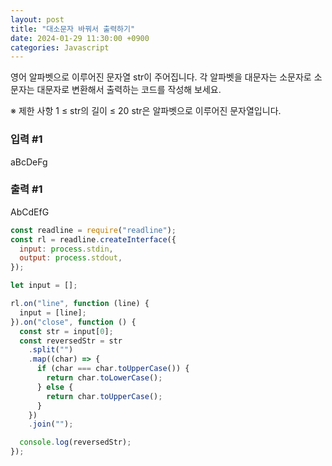 ```yaml
---
layout: post
title: "대소문자 바꿔서 출력하기"
date: 2024-01-29 11:30:00 +0900
categories: Javascript
---
```


영어 알파벳으로 이루어진 문자열 str이 주어집니다.
각 알파벳을 대문자는 소문자로 소문자는 대문자로 변환해서 출력하는 코드를 작성해 보세요.

※ 제한 사항
1 ≤ str의 길이 ≤ 20
str은 알파벳으로 이루어진 문자열입니다.

### 입력 #1

aBcDeFg

### 출력 #1

AbCdEfG

```javascript
const readline = require("readline");
const rl = readline.createInterface({
  input: process.stdin,
  output: process.stdout,
});

let input = [];

rl.on("line", function (line) {
  input = [line];
}).on("close", function () {
  const str = input[0];
  const reversedStr = str
    .split("")
    .map((char) => {
      if (char === char.toUpperCase()) {
        return char.toLowerCase();
      } else {
        return char.toUpperCase();
      }
    })
    .join("");

  console.log(reversedStr);
});
```
